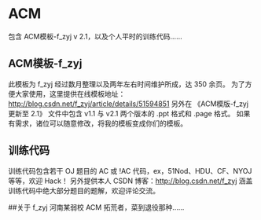# ACM
包含 ACM模板-f_zyj v 2.1，以及个人平时的训练代码……

## ACM模板-f_zyj
此模板为 f_zyj 经过数月整理以及两年左右时间维护所成，达 350 余页。
为了方便大家使用，这里提供在线模板地址：http://blog.csdn.net/f_zyj/article/details/51594851
另外在 《ACM模版-f_zyj 更新至 2.1》 文件中包含 v1.1 与 v2.1 两个版本的 .ppt 格式和 .page 格式。
如果有需求，诸位可以随意修改，将我的模板变成你们的模板。

## 训练代码
训练代码包含若干 OJ 题目的 AC 或 !AC 代码，ex，51Nod、HDU、CF、NYOJ 等等，欢迎 Hack！
另外提供本人 CSDN 博客：http://blog.csdn.net/f_zyj
涵盖训练代码中绝大部分题目的题解，欢迎评论交流。

##关于 f_zyj
河南某弱校 ACM 拓荒者，菜到退役那种……
